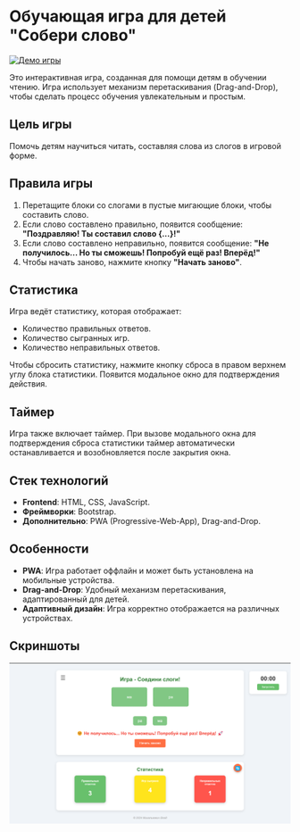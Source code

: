 # Обучающая игра для детей "Собери слово"

[![Демо игры](https://img.shields.io/badge/Play-Demo-brightgreen)](https://mihalkevitc.github.io/Words_game/)

Это интерактивная игра, созданная для помощи детям в обучении чтению. Игра использует механизм перетаскивания (Drag-and-Drop), чтобы сделать процесс обучения увлекательным и простым.

## Цель игры
Помочь детям научиться читать, составляя слова из слогов в игровой форме.

## Правила игры
1. Перетащите блоки со слогами в пустые мигающие блоки, чтобы составить слово.
2. Если слово составлено правильно, появится сообщение: **"Поздравляю! Ты составил слово {...}!"**
3. Если слово составлено неправильно, появится сообщение: **"Не получилось... Но ты сможешь! Попробуй ещё раз! Вперёд!"**
4. Чтобы начать заново, нажмите кнопку **"Начать заново"**.

## Статистика
Игра ведёт статистику, которая отображает:
- Количество правильных ответов.
- Количество сыгранных игр.
- Количество неправильных ответов.

Чтобы сбросить статистику, нажмите кнопку сброса в правом верхнем углу блока статистики. Появится модальное окно для подтверждения действия.

## Таймер
Игра также включает таймер. При вызове модального окна для подтверждения сброса статистики таймер автоматически останавливается и возобновляется после закрытия окна.

## Стек технологий
- **Frontend**: HTML, CSS, JavaScript.
- **Фреймворки**: Bootstrap.
- **Дополнительно**: PWA (Progressive-Web-App), Drag-and-Drop.

## Особенности
- **PWA**: Игра работает оффлайн и может быть установлена на мобильные устройства.
- **Drag-and-Drop**: Удобный механизм перетаскивания, адаптированный для детей.
- **Адаптивный дизайн**: Игра корректно отображается на различных устройствах.

## Скриншоты
![Главный экран](image.png)
